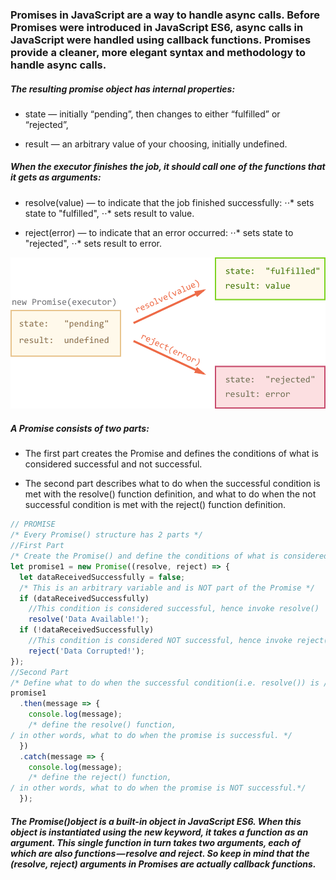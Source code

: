 ### Promises in JavaScript are a way to handle async calls. Before Promises were introduced in JavaScript ES6, async calls in JavaScript were handled using callback functions. Promises provide a cleaner, more elegant syntax and methodology to handle async calls.

##### The resulting promise object has internal properties:

- state — initially “pending”, then changes to either “fulfilled” or “rejected”,

* result — an arbitrary value of your choosing, initially undefined.

##### When the executor finishes the job, it should call one of the functions that it gets as arguments:

- resolve(value) — to indicate that the job finished successfully:
  ⋅⋅\* sets state to "fulfilled",
  ⋅⋅\* sets result to value.

- reject(error) — to indicate that an error occurred:
  ⋅⋅\* sets state to "rejected",
  ⋅⋅\* sets result to error.

![Promise Resolve and Reject image](../img/Story_Listing_Page.png)

##### A Promise consists of two parts:

- The first part creates the Promise and defines the conditions of what is considered successful and not successful.

- The second part describes what to do when the successful condition is met with the resolve() function definition, and what to do when the not successful condition is met with the reject() function definition.

```javascript
// PROMISE
/* Every Promise() structure has 2 parts */
//First Part
/* Create the Promise() and define the conditions of what is considered successful and not successful.*/
let promise1 = new Promise((resolve, reject) => {
  let dataReceivedSuccessfully = false;
  /* This is an arbitrary variable and is NOT part of the Promise */
  if (dataReceivedSuccessfully)
    //This condition is considered successful, hence invoke resolve()
    resolve('Data Available!');
  if (!dataReceivedSuccessfully)
    //This condition is considered NOT successful, hence invoke reject()
    reject('Data Corrupted!');
});
//Second Part
/* Define what to do when the successful condition(i.e. resolve()) is / met, and what to do when the not successful condition(i.e./ reject()) is met. */
promise1
  .then(message => {
    console.log(message);
    /* define the resolve() function, 
/ in other words, what to do when the promise is successful. */
  })
  .catch(message => {
    console.log(message);
    /* define the reject() function, 
/ in other words, what to do when the promise is NOT successful.*/
  });
```

##### The Promise()object is a built-in object in JavaScript ES6. When this object is instantiated using the new keyword, it takes a function as an argument. This single function in turn takes two arguments, each of which are also functions — resolve and reject. So keep in mind that the (resolve, reject) arguments in Promises are actually callback functions.
